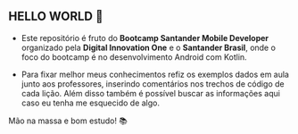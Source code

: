 ## HELLO WORLD :wave:

- Este repositório é fruto do **Bootcamp Santander Mobile Developer** organizado pela **Digital Innovation One** e o **Santander Brasil**, 
onde o foco do bootcamp é no desenvolvimento Android com Kotlin.

- Para fixar melhor meus conhecimentos refiz os exemplos dados em aula junto aos professores, inserindo comentários nos trechos de código de cada lição. Além disso também é possível buscar as informações aqui caso eu tenha me esquecido de algo.

Mão na massa e bom estudo! :books:
